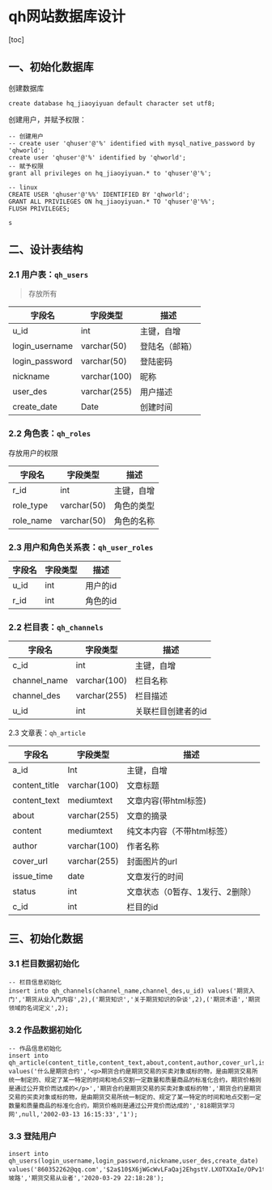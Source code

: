 # qh网站数据库设计

[toc]

## 一、初始化数据库

创建数据库

```mysql
create database hq_jiaoyiyuan default character set utf8;
```

创建用户，并赋予权限：

```mysql
-- 创建用户
-- create user 'qhuser'@'%' identified with mysql_native_password by 'qhworld';
create user 'qhuser'@'%' identified by 'qhworld';
-- 赋予权限
grant all privileges on hq_jiaoyiyuan.* to 'qhuser'@'%';

-- linux
CREATE USER 'qhuser'@'%%' IDENTIFIED BY 'qhworld';
GRANT ALL PRIVILEGES ON hq_jiaoyiyuan.* TO 'qhuser'@'%%';
FLUSH PRIVILEGES;

s
```

## 二、设计表结构

### 2.1 用户表：`qh_users`

> 存放所有

| 字段名         | 字段类型     | 描述           |
| -------------- | ------------ | -------------- |
| u_id           | int          | 主键，自增     |
| login_username | varchar(50)  | 登陆名（邮箱） |
| login_password | varchar(50)  | 登陆密码       |
| nickname       | varchar(100) | 昵称           |
| user_des       | varchar(255) | 用户描述       |
| create_date    | Date         | 创建时间       |

### 2.2 角色表：`qh_roles`

存放用户的权限

| 字段名    | 字段类型    | 描述       |
| --------- | ----------- | ---------- |
| r_id      | int         | 主键，自增 |
| role_type | varchar(50) | 角色的类型 |
| role_name | varchar(50) | 角色的名称 |

### 2.3 用户和角色关系表：`qh_user_roles`

| 字段名 | 字段类型 | 描述     |
| ------ | -------- | -------- |
| u_id   | int      | 用户的id |
| r_id   | int      | 角色的id |

### 2.2 栏目表：`qh_channels`

| 字段名       | 字段类型     | 描述               |
| ------------ | ------------ | ------------------ |
| c_id         | int          | 主键，自增         |
| channel_name | varchar(100) | 栏目名称           |
| channel_des  | varchar(255) | 栏目描述           |
| u_id         | int          | 关联栏目创建者的id |

2.3 文章表：`qh_article`



| 字段名        | 字段类型     | 描述                            |
| ------------- | ------------ | ------------------------------- |
| a_id          | Int          | 主键，自增                      |
| content_title | varchar(100) | 文章标题                        |
| content_text  | mediumtext   | 文章内容(带html标签)            |
| about         | varchar(255) | 文章的摘录                      |
| content       | mediumtext   | 纯文本内容（不带html标签）      |
| author        | varchar(100) | 作者名称                        |
| cover_url     | varchar(255) | 封面图片的url                   |
| issue_time    | date         | 文章发行的时间                  |
| status        | int          | 文章状态（0暂存、1发行、2删除） |
| c_id          | int          | 栏目的id                        |



## 三、初始化数据

### 3.1 栏目数据初始化

```mysql
-- 栏目信息初始化
insert into qh_channels(channel_name,channel_des,u_id) values('期货入门','期货从业入门内容',2),('期货知识','关于期货知识的杂谈',2),('期货术语','期货领域的名词定义',2);
```

### 3.2 作品数据初始化

```mysql
-- 作品信息初始化
insert into qh_article(content_title,content_text,about,content,author,cover_url,issue_time,`status`) values('什么是期货合约','<p>期货合约是期货交易的买卖对象或标的物，是由期货交易所统一制定的、规定了某一特定的时间和地点交割一定数量和质量商品的标准化合约，期货价格则是通过公开竞价而达成的</p>','期货合约是期货交易的买卖对象或标的物','期货合约是期货交易的买卖对象或标的物，是由期货交易所统一制定的、规定了某一特定的时间和地点交割一定数量和质量商品的标准化合约，期货价格则是通过公开竞价而达成的','818期货学习网',null,'2002-03-13 16:15:33','1');
```

### 3.3 登陆用户

```mysql
insert into qh_users(login_username,login_password,nickname,user_des,create_date) values('860352262@qq.com','$2a$10$X6jWGcWvLFaQaj2EhgstV.LXOTXXaIe/OPv1t5eFwSLWm5YscCBHO','上坡路','期货交易从业者','2020-03-29 22:18:28');
```

